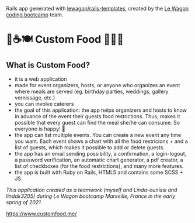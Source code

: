 Rails app generated with [lewagon/rails-templates](https://github.com/lewagon/rails-templates), created by the [Le Wagon coding bootcamp](https://www.lewagon.com) team.

# 🥐☕️🍽 Custom Food 🥪🍷🍰
## What is Custom Food?
- it is a web application
- made for event organizers, hosts, or anyone who organizes an event where meals are served (eg. birthday parties, weddings, gallery vernissage, etc.)
- you can involve caterers
- the goal of this application: the app helps organizers and hosts to know in advance of the event their guests food restrictions. Thus, makes it possible that every guest can find the meal she/he can consume. So everyone is happy! 🎉
- the app can list multiple events. You can create a new event any time you want. Each event shows a chart with all the food restricions + and a list of guests, which makes it possible to add or delete guests.
- the app has an email sending possibility, a confirmation, a login-logout, a password verification, an automatic chart generator, a pdf creator, a list of checkboxes (for the food restrictions), and many more features.
- the app is built with Ruby on Rails, HTML5 and contains some SCSS + JS.

*This application created as a teamwork (myself and Linda-ounissi and lindak3205) during Le Wagon bootcamp Marseille, France in the early spring of 2021.*

https://www.customfood.me/
